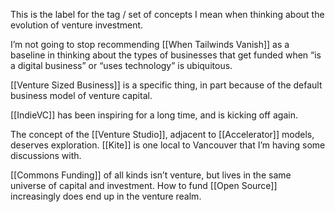 ---
---

This is the label for the tag / set of concepts I mean when thinking about the evolution of venture investment.

I’m not going to stop recommending [[When Tailwinds Vanish]] as a baseline in thinking about the types of businesses that get funded when “is a digital business” or “uses technology” is ubiquitous. 

[[Venture Sized Business]] is a specific thing, in part because of the default business model of venture capital. 

[[IndieVC]] has been inspiring for a long time, and is kicking off again. 

The concept of the [[Venture Studio]], adjacent to [[Accelerator]] models, deserves exploration. [[Kite]] is one local to Vancouver that I’m having some discussions with.

[[Commons Funding]] of all kinds isn’t venture, but lives in the same universe of capital and investment. How to fund [[Open Source]] increasingly does end up in the venture realm. 